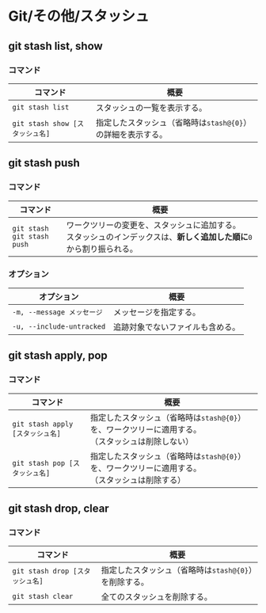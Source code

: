 # Git/その他/スタッシュ

## git stash list, show

### コマンド

| コマンド                        | 概要                                                        |
| ------------------------------- | ----------------------------------------------------------- |
| `git stash list`                | スタッシュの一覧を表示する。                                |
| `git stash show [スタッシュ名]` | 指定したスタッシュ（省略時は`stash@{0}`）の詳細を表示する。 |

## git stash push

### コマンド

| コマンド                          | 概要                                                         |
| --------------------------------- | ------------------------------------------------------------ |
| `git stash`<br />`git stash push` | ワークツリーの変更を、スタッシュに追加する。<br />スタッシュのインデックスは、**新しく追加した順に**`0`から割り振られる。 |

### オプション

| オプション                 | 概要                             |
| -------------------------- | -------------------------------- |
| `-m, --message メッセージ` | メッセージを指定する。           |
| `-u, --include-untracked`  | 追跡対象でないファイルも含める。 |

## git stash apply, pop

### コマンド

| コマンド                         | 概要                                                         |
| -------------------------------- | ------------------------------------------------------------ |
| `git stash apply [スタッシュ名]` | 指定したスタッシュ（省略時は`stash@{0}`）を、ワークツリーに適用する。<br />（スタッシュは削除しない） |
| `git stash pop [スタッシュ名]`   | 指定したスタッシュ（省略時は`stash@{0}`）を、ワークツリーに適用する。<br />（スタッシュは削除する） |

## git stash drop, clear

### コマンド

| コマンド                        | 概要                                                  |
| ------------------------------- | ----------------------------------------------------- |
| `git stash drop [スタッシュ名]` | 指定したスタッシュ（省略時は`stash@{0}`）を削除する。 |
| `git stash clear`               | 全てのスタッシュを削除する。                          |
